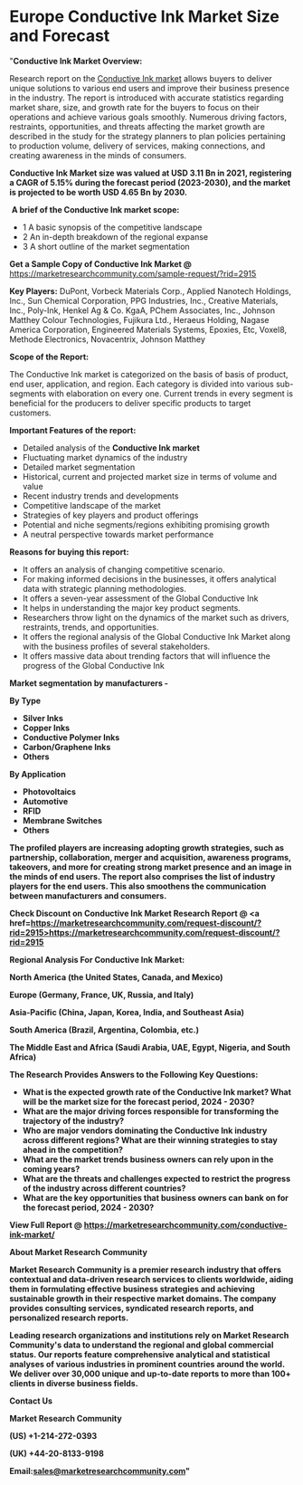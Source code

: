 # Europe Conductive Ink Market Size and Forecast
"<strong>Conductive Ink Market Overview:</strong>

Research report on the <a href=https://marketresearchcommunity.com/conductive-ink-market/>Conductive Ink market</a> allows buyers to deliver unique solutions to various end users and improve their business presence in the industry. The report is introduced with accurate statistics regarding market share, size, and growth rate for the buyers to focus on their operations and achieve various goals smoothly. Numerous driving factors, restraints, opportunities, and threats affecting the market growth are described in the study for the strategy planners to plan policies pertaining to production volume, delivery of services, making connections, and creating awareness in the minds of consumers.

<strong>Conductive Ink Market size was valued at USD 3.11 Bn in 2021, registering a CAGR of 5.15% during the forecast period (2023-2030), and the market is projected to be worth USD 4.65 Bn by 2030.</strong>

 <Strong>A brief of the Conductive Ink market scope:</Strong>
<ul>
 <li>1  A basic synopsis of the competitive landscape</li>
 <li>2  An in-depth breakdown of the regional expanse</li>
 <li>3  A short outline of the market segmentation</li>
</ul>
<strong>Get a Sample Copy of Conductive Ink Market @ </b></strong><a href=https://marketresearchcommunity.com/sample-request/?rid=2915><u>https://marketresearchcommunity.com/sample-request/?rid=2915</u></a>

<strong>Key Players:</strong> 
DuPont, Vorbeck Materials Corp., Applied Nanotech Holdings, Inc., Sun Chemical Corporation, PPG Industries, Inc., Creative Materials, Inc., Poly-Ink, Henkel Ag &amp; Co. KgaA, PChem Associates, Inc., Johnson Matthey Colour Technologies, Fujikura Ltd., Heraeus Holding, Nagase America Corporation, Engineered Materials Systems, Epoxies, Etc, Voxel8, Methode Electronics, Novacentrix, Johnson Matthey

<strong>Scope of the Report:</strong>

The Conductive Ink market is categorized on the basis of basis of product, end user, application, and region. Each category is divided into various sub-segments with elaboration on every one. Current trends in every segment is beneficial for the producers to deliver specific products to target customers.

<strong><b>Important Features of the report:</b></strong>
<ul>
  <li>Detailed analysis of the <strong><b>Conductive Ink </b></strong><strong><b>market</b></strong></li>
  <li>Fluctuating market dynamics of the industry</li>
  <li>Detailed market segmentation</li>
  <li>Historical, current and projected market size in terms of volume and value</li>
  <li>Recent industry trends and developments</li>
  <li>Competitive landscape of the market</li>
  <li>Strategies of key players and product offerings</li>
  <li>Potential and niche segments/regions exhibiting promising growth</li>
  <li>A neutral perspective towards market performance</li>
</ul>
<strong><b>Reasons for buying this report:</b></strong>
<ul>
  <li>It offers an analysis of changing competitive scenario.</li>
  <li>For making informed decisions in the businesses, it offers analytical data with strategic planning methodologies.</li>
  <li>It offers a seven-year assessment of the Global Conductive Ink</li>
  <li>It helps in understanding the major key product segments.</li>
  <li>Researchers throw light on the dynamics of the market such as drivers, restraints, trends, and opportunities.</li>
  <li>It offers the regional analysis of the Global Conductive Ink Market along with the business profiles of several stakeholders.</li>
  <li>It offers massive data about trending factors that will influence the progress of the Global Conductive Ink</li>
</ul>

<strong>Market segmentation by manufacturers -</strong>


<strong><strong>By Type</strong></h4>
<ul>
 	<li>Silver Inks</li>
 	<li>Copper Inks</li>
 	<li>Conductive Polymer Inks</li>
 	<li>Carbon/Graphene Inks</li>
 	<li>Others</li>
</ul>
<strong><strong>By Application</strong></h4>
<ul>
 	<li>Photovoltaics</li>
 	<li>Automotive</li>
 	<li>RFID</li>
 	<li>Membrane Switches</li>
 	<li>Others</li>
</ul>
<strong></h4>

The profiled players are increasing adopting growth strategies, such as partnership, collaboration, merger and acquisition, awareness programs, takeovers, and more for creating strong market presence and an image in the minds of end users. The report also comprises the list of industry players for the end users. This also smoothens the communication between manufacturers and consumers.

<strong><b>Check Discount on Conductive Ink Market Research Report @ </b></strong><a href=https://marketresearchcommunity.com/request-discount/?rid=2915><u>https://marketresearchcommunity.com/request-discount/?rid=2915</u></a>

<strong>Regional Analysis For Conductive Ink Market:</strong>

<strong>North America</strong> (the United States, Canada, and Mexico)

<strong>Europe</strong> (Germany, France, UK, Russia, and Italy)

<strong>Asia-Pacific</strong> (China, Japan, Korea, India, and Southeast Asia)

<strong>South America</strong> (Brazil, Argentina, Colombia, etc.)

<strong>The Middle East and Africa</strong> (Saudi Arabia, UAE, Egypt, Nigeria, and South Africa)

<strong>The Research Provides Answers to the Following Key Questions:</strong>
<ul>
 	<li>What is the expected growth rate of the Conductive Ink market? What will be the market size for the forecast period, 2024 - 2030?</li>
 	<li>What are the major driving forces responsible for transforming the trajectory of the industry?</li>
 	<li>Who are major vendors dominating the Conductive Ink industry across different regions? What are their winning strategies to stay ahead in the competition?</li>
 	<li>What are the market trends business owners can rely upon in the coming years?</li>
 	<li>What are the threats and challenges expected to restrict the progress of the industry across different countries?</li>
 	<li>What are the key opportunities that business owners can bank on for the forecast period, 2024 - 2030?</li>
</ul>

<strong>View Full Report @</strong> <a href=https://marketresearchcommunity.com/conductive-ink-market/>https://marketresearchcommunity.com/conductive-ink-market/</a>

<strong>About Market Research Community</strong>

Market Research Community is a premier research industry that offers contextual and data-driven research services to clients worldwide, aiding them in formulating effective business strategies and achieving sustainable growth in their respective market domains. The company provides consulting services, syndicated research reports, and personalized research reports.

Leading research organizations and institutions rely on Market Research Community's data to understand the regional and global commercial status. Our reports feature comprehensive analytical and statistical analyses of various industries in prominent countries around the world. We deliver over 30,000 unique and up-to-date reports to more than 100+ clients in diverse business fields.

<strong>Contact Us</strong>

<strong>Market Research Community</strong>

(US) +1-214-272-0393

(UK) +44-20-8133-9198

<strong>Email:</strong>sales@marketresearchcommunity.com"
